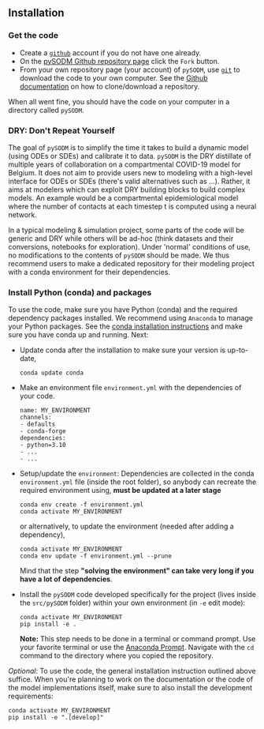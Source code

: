 ## Installation

### Get the code

- Create a [`github`](https://github.com/) account if you do not have one already.
- On the [pySODM Github repository page](https://github.com/twallema/pySODM) click the `Fork` button.
- From your own repository page (your account) of `pySODM`, use [`git`](https://git-scm.com/) to download the code to your own computer. See the [Github documentation](https://help.github.com/en/github/creating-cloning-and-archiving-repositories/cloning-a-repository) on how to clone/download a repository.

When all went fine, you should have the code on your computer in a directory called `pySODM`.

### DRY: Don't Repeat Yourself

The goal of `pySODM` is to simplify the time it takes to build a dynamic model (using ODEs or SDEs) and calibrate it to data. `pySODM` is the DRY distillate of multiple years of collaboration on a compartmental COVID-19 model for Belgium. It does not aim to provide users new to modeling with a high-level interface for ODEs or SDEs (there's valid alternatives such as ...). Rather, it aims at modelers which can exploit DRY building blocks to build complex models. An example would be a compartmental epidemiological model where the number of contacts at each timestep t is computed using a neural network.

In a typical modeling & simulation project, some parts of the code will be generic and DRY while others will be ad-hoc (think datasets and their conversions, notebooks for exploration). Under 'normal' conditions of use, no modifications to the contents of `pySODM` should be made. We thus recommend users to make a dedicated repository for their modeling project with a conda environment for their dependencies.

### Install Python (conda) and packages

To use the code, make sure you have Python (conda) and the required dependency packages installed. We recommend using `Anaconda` to manage your Python packages. See the [conda installation instructions](https://docs.anaconda.com/anaconda/install/) and make sure you have conda up and running. Next:

- Update conda after the installation to make sure your version is up-to-date,
     ```
     conda update conda
     ```

- Make an environment file `environment.yml` with the dependencies of your code.

     ```
     name: MY_ENVIRONMENT
     channels:
     - defaults
     - conda-forge
     dependencies:
     - python=3.10
     - ...
     - ...
     ```

- Setup/update the `environment`: Dependencies are collected in the conda `environment.yml` file (inside the root folder), so anybody can recreate the required environment using,
     **must be updated at a later stage**

     ```
     conda env create -f environment.yml
     conda activate MY_ENVIRONMENT
     ```
     or alternatively, to update the environment (needed after adding a dependency),
     ```
     conda activate MY_ENVIRONMENT
     conda env update -f environment.yml --prune
     ```
     
     Mind that the step **"solving the environment" can take very long if you have a lot of dependencies**.

- Install the `pySODM` code developed specifically for the project (lives inside the `src/pySODM` folder) within your own environment (in `-e` edit mode):

     ```
     conda activate MY_ENVIRONMENT
     pip install -e .
     ```

     __Note:__ This step needs to be done in a terminal or command prompt. Use your favorite terminal or use the [Anaconda Prompt](https://docs.anaconda.com/anaconda/user-guide/getting-started/#open-anaconda-prompt). Navigate with the `cd` command to the directory where you copied the repository.


_Optional_: To use the code, the general installation instruction outlined above suffice. When you're planning to work on the documentation or the code of the model implementations itself, make sure to also install the development requirements:

```
conda activate MY_ENVIRONMENT
pip install -e ".[develop]"
```
